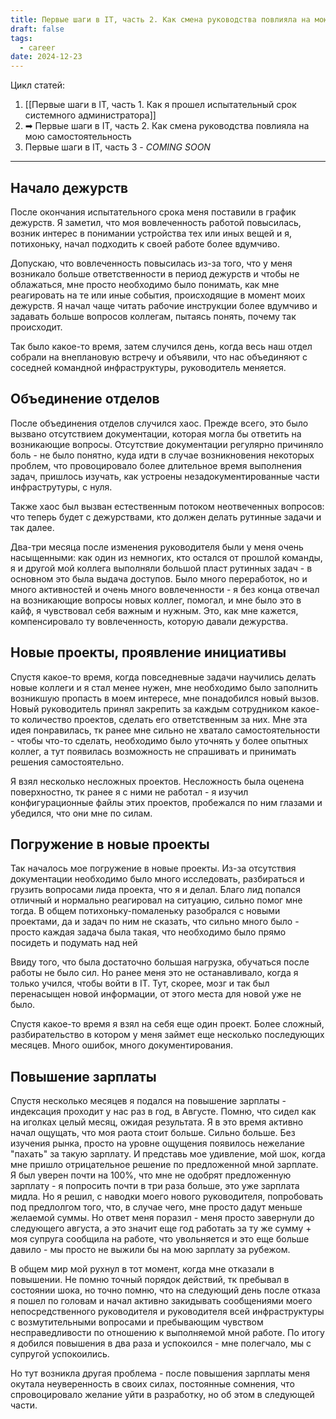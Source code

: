 ```yaml
---
title: Первые шаги в IT, часть 2. Как смена руководства повлияла на мою самостоятельность
draft: false
tags:
  - career
date: 2024-12-23
---
```

Цикл статей:
1. [[Первые шаги в IT, часть 1. Как я прошел испытательный срок системного администратора]]
2. ➡ Первые шаги в IT, часть 2. Как смена руководства повлияла на мою самостоятельность
3. Первые шаги в IT, часть 3 - *COMING SOON*

---
## Начало дежурств
После окончания испытательного срока меня поставили в график дежурств. Я заметил, что моя вовлеченность работой повысилась, возник интерес в понимании устройства тех или иных вещей и я, потихоньку, начал подходить к своей работе более вдумчиво.

Допускаю, что вовлеченность повысилась из-за того, что у меня возникало больше ответственности в период дежурств и чтобы не облажаться, мне просто необходимо было понимать, как мне реагировать на те или иные события, происходящие в момент моих дежурств.
Я начал чаще читать рабочие инструкции более вдумчиво и задавать больше вопросов коллегам, пытаясь понять, почему так происходит. 

Так было какое-то время, затем случился день, когда весь наш отдел собрали на внеплановую встречу и объявили, что нас объединяют с соседней командной инфраструктуры, руководитель меняется.

## Объединение отделов
После объединения отделов случился хаос. 
Прежде всего, это было вызвано отсутствием документации, которая могла бы ответить на возникающие вопросы. Отсутствие документации регулярно причиняло боль - не было понятно, куда идти в случае возникновения некоторых проблем, что провоцировало более длительное время выполнения задач, пришлось изучать, как устроены незадокументированные части инфраструтуры, с нуля.

Также хаос был вызван естественным потоком неотвеченных вопросов: что теперь будет с дежурствами, кто должен делать рутинные задачи и так далее.

Два-три месяца после изменения руководителя были у меня очень насыщенными: как один из немногих, кто остался от прошлой команды, я и другой мой коллега выполняли большой пласт рутинных задач - в основном это была выдача доступов. Было много переработок, но и много активностей и очень много вовлеченности - я без конца отвечал на возникающие вопросы новых коллег, помогал, и мне было это в кайф, я чувствовал себя важным и нужным.
Это, как мне кажется, компенсировало ту вовлеченность, которую давали дежурства.

## Новые проекты, проявление инициативы
Спустя какое-то время, когда повседневные задачи научились делать новые коллеги и я стал менее нужен, мне необходимо было заполнить возникшую пропасть в моем интересе, мне понадобился новый вызов. 
Новый руководитель принял закрепить за каждым сотрудником какое-то количество проектов, сделать его ответственным за них. Мне эта идея понравилась, тк ранее мне сильно не хватало самостоятельности - чтобы что-то сделать, необходимо было уточнять у более опытных коллег, а тут появилась возможность не спрашивать и принимать решения самостоятельно.

Я взял несколько несложных проектов. Несложность была оценена поверхностно, тк ранее я с ними не работал - я изучил конфигурационные файлы этих проектов, пробежался по ним глазами и убедился, что они мне по силам.

## Погружение в новые проекты
Так началось мое погружение в новые проекты.
Из-за отсутствия документации необходимо было много исследовать, разбираться и грузить вопросами лида проекта, что я и делал. Благо лид попался отличный и нормально реагировал на ситуацию, сильно помог мне тогда.
В общем потихоньку-помаленьку разобрался с новыми проектами, да и задач по ним не сказать, что сильно много было - просто каждая задача была такая, что необходимо было прямо посидеть и подумать над ней

Ввиду того, что была достаточно большая нагрузка, обучаться после работы не было сил. Но ранее меня это не останавливало, когда я только учился, чтобы войти в IT. Тут, скорее, мозг и так был перенасыщен новой информации, от этого места для новой уже не было.

Спустя какое-то время я взял на себя еще один проект. Более сложный, разбирательство в котором у меня займет еще несколько последующих месяцев. Много ошибок, много документирования.

## Повышение зарплаты
Спустя несколько месяцев я подался на повышение зарплаты - индексация проходит у нас раз в год, в Августе. Помню, что сидел как на иголках целый месяц, ожидая результата. Я в это время активно начал ощущать, что моя раота стоит больше. Сильно больше. Без изучения рынка, просто на уровне ощущения появилось нежелание "пахать" за такую зарплату. И представь мое удивление, мой шок, когда мне пришло отрицательное решение по предложенной мной зарплате. Я был уверен почти на 100%, что мне не одобрят предложенную зарплату - я попросить почти в три раза больше, это уже зарплата мидла. Но я решил, с наводки моего нового руководителя, попробовать под предлолгом того, что, в случае чего, мне просто дадут меньше желаемой суммы. Но ответ меня поразил - меня просто завернули до следующего августа, а это значит еще год работать за ту же сумму + моя супруга сообщила на работе, что увольняется и это еще больше давило - мы просто не выжили бы на мою зарплату за рубежом. 

В общем мир мой рухнул в тот момент, когда мне отказали в повышении. Не помню точный порядок действий, тк пребывал в состоянии шока, но точно помню, что на следующий день после отказа я пошел по головам и начал активно закидывать сообщениями моего непосредственного руководителя и руководителя всей инфраструктуры с возмутительными вопросами и пребывающим чувством несправедливости по отношению к выполняемой мной работе.
По итогу я добился повышения в два раза и успокоился - мне полегчало, мы с супругой успокоились.

Но тут возникла другая проблема - после повышения зарплаты меня окутала неуверенность в своих силах, постоянные сомнения, что спровоцировало желание уйти в разработку, но об этом в следующей части.